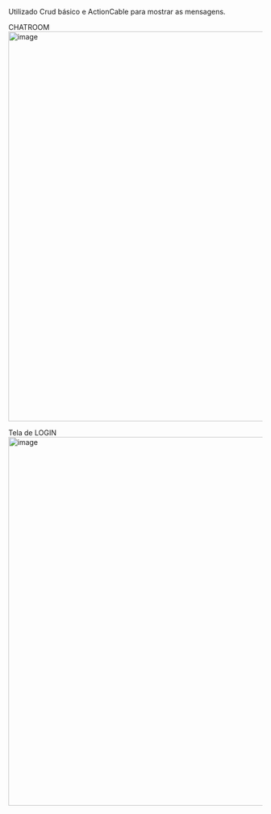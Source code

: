 Utilizado Crud básico e ActionCable para mostrar as mensagens.

CHATROOM 
<img width="1711" height="774" alt="image" src="https://github.com/user-attachments/assets/024d4705-a91e-44ed-8300-37e0860211d2" />

Tela de LOGIN
<img width="1642" height="732" alt="image" src="https://github.com/user-attachments/assets/60fc8865-e73c-4609-8e36-28c4e3003e41" />
